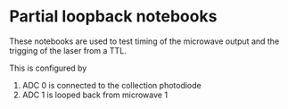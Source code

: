# Partial loopback notebooks

These notebooks are used to test timing of the microwave output and the trigging of the laser from a TTL. 

This is configured by 
1. ADC 0 is connected to the collection photodiode
2. ADC 1 is looped back from microwave 1
